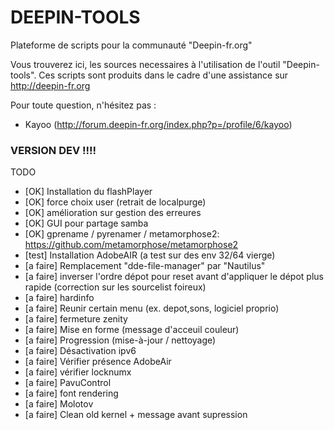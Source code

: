 # DEEPIN-TOOLS
Plateforme de scripts pour la communauté "Deepin-fr.org"

Vous trouverez ici, les sources necessaires à l'utilisation de l'outil "Deepin-tools".
Ces scripts sont produits dans le cadre d'une assistance sur http://deepin-fr.org

Pour toute question, n'hésitez pas :
- Kayoo (http://forum.deepin-fr.org/index.php?p=/profile/6/kayoo)



### VERSION DEV !!!!


TODO
- [OK] Installation du flashPlayer 
- [OK] force choix user (retrait de localpurge)
- [OK] amélioration sur gestion des erreures
- [OK] GUI pour partage samba
- [OK] gprename / pyrenamer / metamorphose2: https://github.com/metamorphose/metamorphose2
- [test] Installation AdobeAIR (a test sur des env 32/64 vierge)
- [a faire] Remplacement "dde-file-manager" par "Nautilus"
- [a faire] inverser l'ordre dépot pour reset avant d'appliquer le dépot plus rapide (correction sur les sourcelist foireux)
- [a faire] hardinfo
- [a faire] Reunir certain menu (ex. depot,sons, logiciel proprio)
- [a faire] fermeture zenity
- [a faire] Mise en forme (message d'acceuil couleur)
- [a faire] Progression (mise-à-jour / nettoyage)
- [a faire] Désactivation ipv6
- [a faire] Vérifier présence AdobeAir
- [a faire] vérifier locknumx
- [a faire] PavuControl
- [a faire] font rendering
- [a faire] Molotov
- [a faire] Clean old kernel + message avant supression
